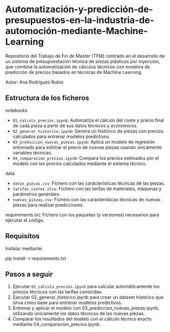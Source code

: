# Automatización-y-predicción-de-presupuestos-en-la-industria-de-automoción-mediante-Machine-Learning
Repositorio del Trabajo de Fin de Máster (TFM) centrado en el desarrollo de un sistema de presupuestación técnica de piezas plásticas por inyección, que combina la automatización de cálculos técnicos con modelos de predicción de precios basados en técnicas de Machine Learning.

Autor: Ana Rodríguez Rubio

## Estructura de los ficheros

notebooks

- `01_calculo_precios.ipynb`: Automatiza el cálculo del coste y precio final de cada pieza a partir de sus datos técnicos y económicos.
- `02_generar_historico.ipynb`: Genera un histórico de piezas con precios calculados para entrenar modelos predictivos.
- `03_prediccion_nuevas_piezas.ipynb`: Aplica un modelo de regresión entrenado para estimar el precio de nuevas piezas usando únicamente variables técnicas.
- `04_comparacion_precios.ipynb`: Compara los precios estimados por el modelo con los precios calculados mediante el sistema técnico.


data

- `datos_piezas.csv`: Fichero con las características técnicas de las piezas.
- `tarifas_costes.xlsx`: Fichero con las tarifas de materiales, máquinas y parámetros generales.
- `nuevas_piezas.csv`: Fichero con las características técnicas de nuevas piezas para realizar predicciones.


requirements.txt: Fichero con los paquetes (y versiones) necesarios para ejecutar el código.


## Requisitos

Instalar mediante:

pip install -r requirements.txt



## Pasos a seguir

1. Ejecutar `01_calculo_precios.ipynb` para calcular automáticamente los precios técnicos con las tarifas conocidas.
2. Ejecutar 02_generar_historico.ipynb para crear un dataset histórico que sirva como base para entrenar modelos predictivos.
3. Entrenar y aplicar el modelo con 03_prediccion_nuevas_piezas.ipynb, utilizando únicamente los datos técnicos de las nuevas piezas.
4. Comparar los resultados del modelo con el cálculo técnico exacto mediante 04_comparacion_precios.ipynb.

